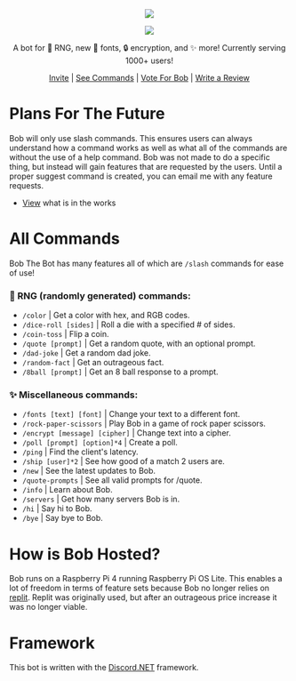 <div align="center">
    <img src="https://cdn.discordapp.com/app-icons/705680059809398804/80ccbc059472924a24fb60fe404521e0.png?size=512%22">
<p>
    <img src="https://skillicons.dev/icons?i=cs,net,raspberrypi,discord">
<p>
<p>A bot for 🎲 RNG, new 📜 fonts, 🔒 encryption, and ✨ more! Currently serving 1000+ users!</p>
<a href="https://discord.com/oauth2/authorize?client_id=705680059809398804&permissions=1110719392886&scope=bot%20applications.commands">Invite</a>
<span>|
<a href="https://github.com/Quantam-Studios/BobTheBot#all-commands">See Commands</a>
<span>|
<a href="https://top.gg/bot/705680059809398804/vote">Vote For Bob</a>
<span>|
<a href="https://top.gg/bot/705680059809398804">Write a Review</a>

</div>

# Plans For The Future
Bob will only use slash commands. This ensures users can always understand how a command works as well as what all of the commands are without the use of a help command.
Bob was not made to do a specific thing, but instead will gain features that are requested by the users. Until a proper suggest command is created, you can email me with any feature requests.
- [View](https://github.com/users/Quantam-Studios/projects/3) what is in the works

# All Commands
Bob The Bot has many features all of which are `/slash` commands for ease of use!
### 🎲 RNG (randomly generated) commands: 
- `/color` | Get a color with hex, and RGB codes.
- `/dice-roll [sides]` | Roll a die with a specified # of sides.
- `/coin-toss` | Flip a coin.
- `/quote [prompt]` | Get a random quote, with an optional prompt.
- `/dad-joke` | Get a random dad joke.
- `/random-fact` | Get an outrageous fact.
- `/8ball [prompt]` | Get an 8 ball response to a prompt. 

### ✨ Miscellaneous commands: 
- `/fonts [text] [font]` | Change your text to a different font.
- `/rock-paper-scissors` | Play Bob in a game of rock paper scissors.
- `/encrypt [message] [cipher]` | Change text into a cipher.
- `/poll [prompt] [option]*4` | Create a poll.
- `/ping` | Find the client's latency.
- `/ship [user]*2` | See how good of a match 2 users are.
- `/new` | See the latest updates to Bob.
- `/quote-prompts` | See all valid prompts for /quote.
- `/info` | Learn about Bob.
- `/servers` | Get how many servers Bob is in.
- `/hi` | Say hi to Bob.
- `/bye` | Say bye to Bob.

# How is Bob Hosted?
Bob runs on a Raspberry Pi 4 running Raspberry Pi OS Lite. This enables a lot of freedom in terms of feature sets because Bob no longer relies on [replit](replit.com). Replit was originally used, but after an outrageous price increase it was no longer viable.

# Framework
This bot is written with the [Discord.NET](https://github.com/discord-net/Discord.Net) framework.


